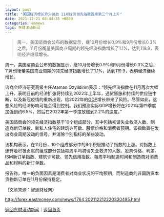 ```yaml
---
layout: post
title: "美国经济增长势头强劲 11月经济领先指数连续第三个月上升"
date: 2021-12-21 08:44:35 +0800
categories: emnews
tags: 东财滚动新闻
---
```

> 周一，美国谘商会公布的数据显示，继10月份增长0.9%和9月份增长0.3%之后，11月份衡量美国商业周期的领先经济指数增长了1.1%，达到119.9，表明经济继续增长。

<p>周一，美国谘商会公布的数据显示，继10月份增长0.9%和9月份增长0.3%之后，11月份衡量美国商业周期的领先经济指数增长了1.1%，达到119.9，表明经济继续增长。</p>
 <p>谘商会经济研究高级主任Ataman Ozyildirim表示：“领先经济指数在11月再次大幅上升，表明目前的经济扩张将持续到2022年上半年，通货膨胀和持续的供应链中断，以及新冠疫情的重新出现，给2022年的<span id="Info.342"><a href="http://data.eastmoney.com/cjsj/gdp.html" class="infokey">GDP</a></span>增长带来了风险。尽管如此，这些风险的经济影响可能会得到控制。我们预测实际GDP增长将在2021年第四季度加强到约6.5%，然后在2022年第一季度放缓到2.2%的速度。”</p>
 <p>美国谘商会的领先经济指数基于10个组成部分，其中包括初请失业救济人数、制造商新订单数、新私人住宅的建筑许可数、股票价格和消费者预期。该指数旨在发出商业周期波动的信号，并消除个别指标的某些波动。</p>
 <p>该机构表示，在11月份，10个组成部分中的8个积极推动了指数的上涨。对指数上涨有着积极贡献的组成部分包括每周平均初请失业救济的人数、股票价格、利差、ISM新订单指数、建筑许可数、领先信用指数、每周平均制造时间和制造商对消费品和材料的新订单数。</p>
 <p>报告称，唯一的负面因素是消费者对商业状况的平均预期，而制造商的非国防资本货物新订单在11月份保持稳定。</p><p class="em_media">（文章来源：智通财经网）</p>

<http://forex.eastmoney.com/news/1764,202112212220330485.html>

[返回东财滚动新闻](//finews.withounder.com/emnews/)｜[返回首页](//finews.withounder.com/)
